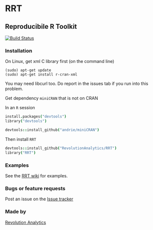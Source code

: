 RRT
===

## Reproducibile R Toolkit

[![Build Status](https://api.travis-ci.org/RevolutionAnalytics/RRT.png)](https://travis-ci.org/RevolutionAnalytics/RRT)


### Installation

On Linux, get xml C library first (on the command line)

```
(sudo) apt-get update
(sudo) apt-get install r-cran-xml
```

You may need libcurl too. Do report in the issues tab if you run into this problem.

Get dependency `miniCRAN` that is not on CRAN

In an `R` session

```coffee
install.packages("devtools")
library("devtools")
```

```coffee
devtools::install_github("andrie/miniCRAN")
```

<!-- _Optionally_, install `git2r` to use git from within R. `git2r` is in Enhances in `RRT`, so you don't need it to install `RRT`

```coffee
devtools::install_github("ropensci/git2r")
``` -->

Then install `RRT`

```coffee
devtools::install_github("RevolutionAnalytics/RRT")
library("RRT")
```

### Examples

See the [RRT wiki](https://github.com/RevolutionAnalytics/RRT/wiki/Examples) for examples.

### Bugs or feature requests

Post an issue on the [Issue tracker](https://github.com/RevolutionAnalytics/RRT/issues)

### Made by

[Revolution Analytics](http://www.revolutionanalytics.com/)
